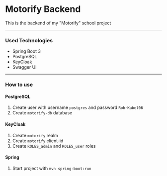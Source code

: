 # Motorify Backend

This is the backend of my "Motorify" school project

---

### Used Technologies

- Spring Boot 3
- PostgreSQL
- KeyCloak
- Swagger UI

---

### How to use

#### PostgreSQL
1. Create user with username ``postgres`` and password ``RohrKabel06``
2. Create ``motorify-db`` database

#### KeyCloak
1. Create ``motorify`` realm
2. Create ``motorify`` client-id
3. Create ``ROLES_admin`` and ``ROLES_user`` roles

#### Spring
1. Start project with ``mvn spring-boot:run``